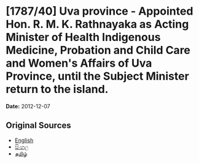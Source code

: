 # [1787/40] Uva province - Appointed Hon. R. M. K. Rathnayaka as Acting Minister of Health Indigenous Medicine, Probation and Child Care and Women's Affairs of Uva Province, until the Subject Minister return to the island.

**Date:** 2012-12-07

## Original Sources

- [English](https://documents.gov.lk/view/extra-gazettes/2012/12/1787-40_E.pdf)
- [සිංහල](https://documents.gov.lk/view/extra-gazettes/2012/12/1787-40_S.pdf)
- [தமிழ்](https://documents.gov.lk/view/extra-gazettes/2012/12/1787-40_T.pdf)
